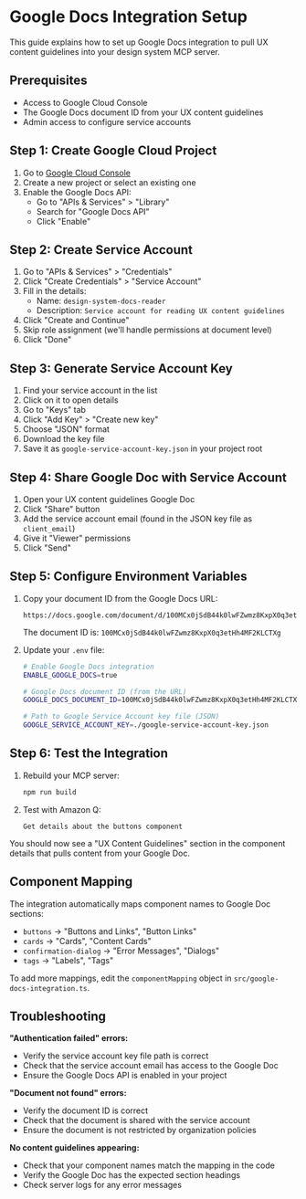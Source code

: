 # Google Docs Integration Setup

This guide explains how to set up Google Docs integration to pull UX content guidelines into your design system MCP server.

## Prerequisites

- Access to Google Cloud Console
- The Google Docs document ID from your UX content guidelines
- Admin access to configure service accounts

## Step 1: Create Google Cloud Project

1. Go to [Google Cloud Console](https://console.cloud.google.com/)
2. Create a new project or select an existing one
3. Enable the Google Docs API:
   - Go to "APIs & Services" > "Library"
   - Search for "Google Docs API"
   - Click "Enable"

## Step 2: Create Service Account

1. Go to "APIs & Services" > "Credentials"
2. Click "Create Credentials" > "Service Account"
3. Fill in the details:
   - Name: `design-system-docs-reader`
   - Description: `Service account for reading UX content guidelines`
4. Click "Create and Continue"
5. Skip role assignment (we'll handle permissions at document level)
6. Click "Done"

## Step 3: Generate Service Account Key

1. Find your service account in the list
2. Click on it to open details
3. Go to "Keys" tab
4. Click "Add Key" > "Create new key"
5. Choose "JSON" format
6. Download the key file
7. Save it as `google-service-account-key.json` in your project root

## Step 4: Share Google Doc with Service Account

1. Open your UX content guidelines Google Doc
2. Click "Share" button
3. Add the service account email (found in the JSON key file as `client_email`)
4. Give it "Viewer" permissions
5. Click "Send"

## Step 5: Configure Environment Variables

1. Copy your document ID from the Google Docs URL:
   ```
   https://docs.google.com/document/d/100MCx0jSdB44k0lwFZwmz8KxpX0q3etHh4MF2KLCTXg/edit
   ```
   The document ID is: `100MCx0jSdB44k0lwFZwmz8KxpX0q3etHh4MF2KLCTXg`

2. Update your `.env` file:
   ```bash
   # Enable Google Docs integration
   ENABLE_GOOGLE_DOCS=true
   
   # Google Docs document ID (from the URL)
   GOOGLE_DOCS_DOCUMENT_ID=100MCx0jSdB44k0lwFZwmz8KxpX0q3etHh4MF2KLCTXg
   
   # Path to Google Service Account key file (JSON)
   GOOGLE_SERVICE_ACCOUNT_KEY=./google-service-account-key.json
   ```

## Step 6: Test the Integration

1. Rebuild your MCP server:
   ```bash
   npm run build
   ```

2. Test with Amazon Q:
   ```
   Get details about the buttons component
   ```

You should now see a "UX Content Guidelines" section in the component details that pulls content from your Google Doc.

## Component Mapping

The integration automatically maps component names to Google Doc sections:

- `buttons` → "Buttons and Links", "Button Links"
- `cards` → "Cards", "Content Cards"  
- `confirmation-dialog` → "Error Messages", "Dialogs"
- `tags` → "Labels", "Tags"

To add more mappings, edit the `componentMapping` object in `src/google-docs-integration.ts`.

## Troubleshooting

**"Authentication failed" errors:**
- Verify the service account key file path is correct
- Check that the service account email has access to the Google Doc
- Ensure the Google Docs API is enabled in your project

**"Document not found" errors:**
- Verify the document ID is correct
- Check that the document is shared with the service account
- Ensure the document is not restricted by organization policies

**No content guidelines appearing:**
- Check that your component names match the mapping in the code
- Verify the Google Doc has the expected section headings
- Check server logs for any error messages
